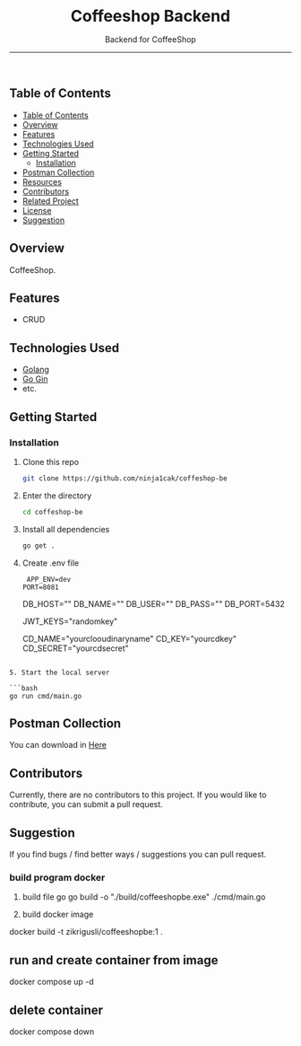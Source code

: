 <div align='center' style="text-align: center;">

<h1 style="border:0;margin:1rem">Coffeeshop Backend</h1>

Backend for CoffeeShop

<hr>
<br>

</div>

## Table of Contents

- [Table of Contents](#table-of-contents)
- [Overview](#overview)
- [Features](#features)
- [Technologies Used](#technologies-used)
- [Getting Started](#getting-started)
  - [Installation](#installation)
- [Postman Collection](#postman-collection)
- [Resources](#resources)
- [Contributors](#contributors)
- [Related Project](#related-projects)
- [License](#license)
- [Suggestion](#suggestion)

## Overview

CoffeeShop.

## Features

- CRUD

## Technologies Used

- [Golang](https://nodejs.org/en/docs)
- [Go Gin](https://expressjs.com/)
- etc.

## Getting Started

### Installation

1. Clone this repo

   ```bash
   git clone https://github.com/ninja1cak/coffeshop-be
   ```

2. Enter the directory

   ```bash
   cd coffeshop-be
   ```

3. Install all dependencies

   ```bash
   go get .
   ```

4. Create .env file

   ```env
    APP_ENV=dev
   PORT=8081
   ```

   DB_HOST=""
   DB_NAME=""
   DB_USER=""
   DB_PASS=""
   DB_PORT=5432

   <!-- secret key JWT -->

   JWT_KEYS="randomkey"

   <!-- cloudinary -->

   CD_NAME="yourclooudinaryname"
   CD_KEY="yourcdkey"
   CD_SECRET="yourcdsecret"

````

5. Start the local server

```bash
go run cmd/main.go
````

## Postman Collection

You can download in <a href='#'> Here </a>

## Contributors

Currently, there are no contributors to this project. If you would like to contribute, you can submit a pull request.

## Suggestion

If you find bugs / find better ways / suggestions you can pull request.

### build program docker

1. build file go
   go build -o "./build/coffeeshopbe.exe" ./cmd/main.go

2. build docker image

<!-- docker build -t nama_image:tag lokasi_dockerfile -->
<!-- docker build -t nama_user_dockerhub/coffeeshopbe:tag .(titik = folder saat ini, ketika di terminal) -->

docker build -t zikrigusli/coffeeshopbe:1 .

## run and create container from image

docker compose up -d

## delete container

docker compose down
